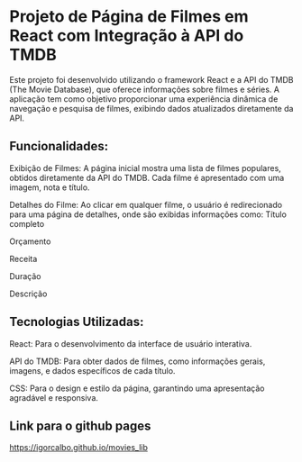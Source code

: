 # Projeto de Página de Filmes em React com Integração à API do TMDB

Este projeto foi desenvolvido utilizando o framework React e a API do TMDB (The Movie Database), que oferece informações sobre filmes e séries. A aplicação tem como objetivo proporcionar uma experiência dinâmica de navegação e pesquisa de filmes, exibindo dados atualizados diretamente da API.

## Funcionalidades:
Exibição de Filmes: A página inicial mostra uma lista de filmes populares, obtidos diretamente da API do TMDB. Cada filme é apresentado com uma imagem, nota e título.

Detalhes do Filme: Ao clicar em qualquer filme, o usuário é redirecionado para uma página de detalhes, onde são exibidas informações como:
Título completo

Orçamento

Receita

Duração

Descrição

## Tecnologias Utilizadas:
React: Para o desenvolvimento da interface de usuário interativa.

API do TMDB: Para obter dados de filmes, como informações gerais, imagens, e dados específicos de cada título.

CSS: Para o design e estilo da página, garantindo uma apresentação agradável e responsiva.

## Link para o github pages
https://igorcalbo.github.io/movies_lib
